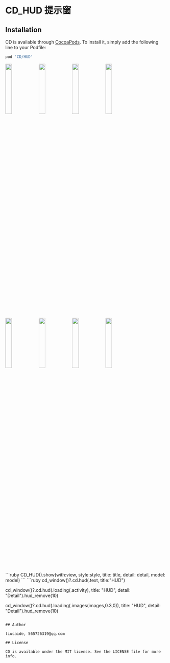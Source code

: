# CD_HUD 提示窗

## Installation

CD is available through [CocoaPods](https://cocoapods.org). To install
it, simply add the following line to your Podfile:

```ruby
pod 'CD/HUD'
```
<p>
  <img src="https://github.com/liucaide/CD/blob/master/images/QQ20190522-151106%402x.png" width="20%" />
  <img src="https://github.com/liucaide/CD/blob/master/images/QQ20190522-151137%402x.png" width="20%" />
  <img src="https://github.com/liucaide/CD/blob/master/images/QQ20190522-151145%402x.png" width="20%" />
  <img src="https://github.com/liucaide/CD/blob/master/images/QQ20190522-151201%402x.png" width="20%" />
</p>

<p>
  <img src="https://github.com/liucaide/CD/blob/master/images/QQ20190522-151216%402x.png" width="20%" />
  <img src="https://github.com/liucaide/CD/blob/master/images/QQ20190522-151345%402x.png" width="20%" />
  <img src="https://github.com/liucaide/CD/blob/master/images/QQ20190522-153426%402x.png" width="20%" />
  <img src="https://github.com/liucaide/CD/blob/master/images/QQ20190522-153501%402x.png" width="20%" />
</p>
```ruby
CD_HUD().show(with:view, style:style, title: title, detail: detail, model: model)
```
```ruby
cd_window()?.cd.hud(.text, title:"HUD")

cd_window()?.cd.hud(.loading(.activity), title: "HUD", detail: "Detail").hud_remove(10)

cd_window()?.cd.hud(.loading(.images(images,0.3,0)), title: "HUD", detail: "Detail").hud_remove(10)
```

## Author

liucaide, 565726319@qq.com

## License

CD is available under the MIT license. See the LICENSE file for more info.
